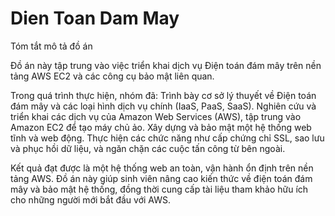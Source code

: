 # Dien Toan Dam May
Tóm tắt mô tả đồ án

Đồ án này tập trung vào việc triển khai dịch vụ Điện toán đám mây trên nền tảng AWS EC2 và các công cụ bảo mật liên quan.

Trong quá trình thực hiện, nhóm đã:
Trình bày cơ sở lý thuyết về Điện toán đám mây và các loại hình dịch vụ chính (IaaS, PaaS, SaaS).
Nghiên cứu và triển khai các dịch vụ của Amazon Web Services (AWS), tập trung vào Amazon EC2 để tạo máy chủ ảo.
Xây dựng và bảo mật một hệ thống web tĩnh và web động.
Thực hiện các chức năng như cấp chứng chỉ SSL, sao lưu và phục hồi dữ liệu, và ngăn chặn các cuộc tấn công từ bên ngoài.

Kết quả đạt được là một hệ thống web an toàn, vận hành ổn định trên nền tảng AWS. Đồ án này giúp sinh viên nâng cao kiến thức về điện toán đám mây và bảo mật hệ thống, đồng thời cung cấp tài liệu tham khảo hữu ích cho những người mới bắt đầu với AWS.
